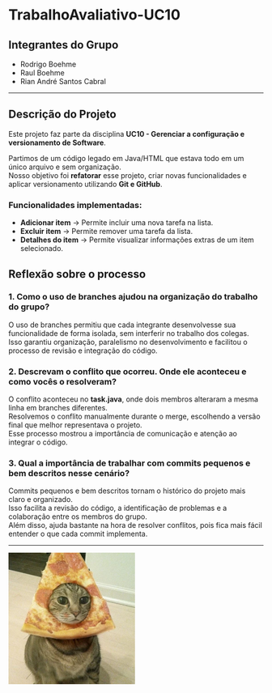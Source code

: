 # TrabalhoAvaliativo-UC10

## Integrantes do Grupo
- Rodrigo Boehme   
- Raul Boehme  
- Rian André Santos Cabral  

---

##  Descrição do Projeto
Este projeto faz parte da disciplina **UC10 - Gerenciar a configuração e versionamento de Software**.  

Partimos de um código legado em Java/HTML que estava todo em um único arquivo e sem organização.  
Nosso objetivo foi **refatorar** esse projeto, criar novas funcionalidades e aplicar versionamento utilizando **Git e GitHub**.  

### Funcionalidades implementadas:
- **Adicionar item** → Permite incluir uma nova tarefa na lista.  
- **Excluir item** → Permite remover uma tarefa da lista.  
- **Detalhes do item** → Permite visualizar informações extras de um item selecionado.  


##   Reflexão sobre o processo

### 1. Como o uso de branches ajudou na organização do trabalho do grupo?
O uso de branches permitiu que cada integrante desenvolvesse sua funcionalidade de forma isolada, sem interferir no trabalho dos colegas.  
Isso garantiu organização, paralelismo no desenvolvimento e facilitou o processo de revisão e integração do código.

### 2. Descrevam o conflito que ocorreu. Onde ele aconteceu e como vocês o resolveram?
O conflito aconteceu no **task.java**, onde dois membros alteraram a mesma linha em branches diferentes.  
Resolvemos o conflito manualmente durante o merge, escolhendo a versão final que melhor representava o projeto.  
Esse processo mostrou a importância de comunicação e atenção ao integrar o código.

### 3. Qual a importância de trabalhar com commits pequenos e bem descritos nesse cenário?
Commits pequenos e bem descritos tornam o histórico do projeto mais claro e organizado.  
Isso facilita a revisão do código, a identificação de problemas e a colaboração entre os membros do grupo.  
Além disso, ajuda bastante na hora de resolver conflitos, pois fica mais fácil entender o que cada commit implementa.

---

<img src="./imagens/GatoPizza.jpeg" style="width:250px;height:auto">
